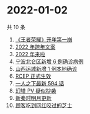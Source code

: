 # 2022-01-02

共 10 条

<!-- BEGIN -->
<!-- 最后更新时间 Sun Jan 02 2022 00:13:27 GMT+0800 (China Standard Time) -->

1. [《王者荣耀》开年第一崩](https://www.zhihu.com/search?q=王者荣耀)
1. [2022 年跨年文案](https://www.zhihu.com/search?q=跨年文案)
1. [2022 年来啦](https://www.zhihu.com/search?q=2022)
1. [宁波北仑区新增 6 例确诊病例](https://www.zhihu.com/search?q=宁波疫情)
1. [山西运城新增 1 例本地确诊](https://www.zhihu.com/search?q=山西疫情)
1. [RCEP 正式生效](https://www.zhihu.com/search?q=RCEP)
1. [一人之下最新 594 话](https://www.zhihu.com/search?q=一人之下)
1. [幻塔 PV 疑似抄袭](https://www.zhihu.com/search?q=幻塔)
1. [新秦时明月更新](https://www.zhihu.com/search?q=新秦时明月)
1. [顾客吃到网红咬过的芝士](https://www.zhihu.com/search?q=网红咬过的芝士)

<!-- END -->
